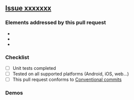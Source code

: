 ## [Issue xxxxxxx](https://github.com/amwebexpert/guess_the_text/issues/xxxxxxx)

### Elements addressed by this pull request

- 
- 
- 

### Checklist

- [ ] Unit tests completed
- [ ] Tested on all supported platforms (Android, iOS, web...)
- [ ] This pull request conforms to [Conventional commits](https://www.conventionalcommits.org/en/v1.0.0/#summary)

### Demos

